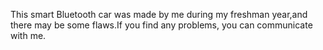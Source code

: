 This smart Bluetooth car was made by me during my freshman year,and there may be some flaws.If you find any problems, you can communicate with me.
